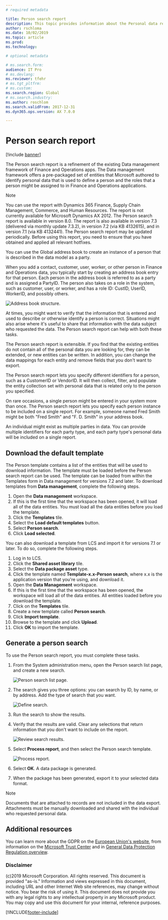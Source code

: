```yaml
---
# required metadata

title: Person search report
description: This topic provides information about the Personal data report for Finance and Operations apps.
author: rschloma
ms.date: 10/02/2019
ms.topic: article
ms.prod: 
ms.technology: 

# optional metadata

# ms.search.form: 
audience: IT Pro
# ms.devlang: 
ms.reviewer: tfehr
# ms.tgt_pltfrm: 
# ms.custom:
ms.search.region: Global
# ms.search.industry: 
ms.author: roschlom
ms.search.validFrom: 2017-12-31
ms.dyn365.ops.version: AX 7.0.0

---
```


# Person search report

[!include [banner](../includes/banner.md)]

The Person search report is a refinement of the existing Data management framework of Finance and Operations apps. The Data management framework offers a pre-packaged set of entities that Microsoft authored to identify personal data that is used to define a person and the roles that a person might be assigned to in Finance and Operations applications. 

> [!NOTE]
> You can use the report with Dynamics 365 Finance, Supply Chain Management, Commerce, and Human Resources. The report is not currently available for Microsoft Dynamics AX 2012. The Person search report is available in version 8.0. The report is also available in version 7.3 (delivered via monthly update 7.3.2), in version 7.2 (via KB 4132615), and in version 7.1 (via KB 4132441). The Person search report may be updated periodically. Before using this report, you need to ensure that you have obtained and applied all relevant hotfixes. 

You can use the Global address book to create an instance of a person that is described in the data model as a party. 

When you add a contact, customer, user, worker, or other person in Finance and Operations data, you typically start by creating an address book entry for that person. Each person in the address book is referred to as a party and is assigned a PartyID. The person also takes on a role in the system, such as customer, user, or worker, and has a role ID: CustID, UserID, WorkerID, and possibly others.

![Address book structure.](../../fin-ops/organization-administration/media/address-book-structure.png)

At times, you might want to verify that the information that is entered and used to describe or otherwise identify a person is correct. Situations might also arise where it's useful to share that information with the data subject who requested the data. The Person search report can help with both these tasks.

The Person search report is extensible. If you find that the existing entities do not contain all of the personal data you are looking for, they can be extended, or new entities can be written. In addition, you can change the data mappings for each entity and remove fields that you don't want to export.

The Person search report lets you specify different identifiers for a person, such as a CustomerID or VendorID. It will then collect, filter, and populate the entity collection set with personal data that is related only to the person you specified.

On rare occasions, a single person might be entered in your system more than once. The Person search report lets you specify each person instance to be included on a single report. For example, someone named Fred Smith might be both "Fred Smith" and "F. D. Smith" in your address book.

An individual might exist as multiple parties in data. You can provide multiple identifiers for each party type, and each party type's personal data will be included on a single report.

## Download the default template

The Person template contains a list of the entities that will be used to download information. The template must be loaded before the Person search report can be used. The template can be loaded from within the Templates form in Data management for versions 7.2 and later. To download templates from **Data management**, complete the following steps. 

1. Open the **Data management** workspace.
2. If this is the first time that the workspace has been opened, it will load all of the data entities. You must load all the data entities before you load the template.
3. Click the **Templates** tile.
4. Select the **Load default templates** button.
5. Select **Person search**.
6. Click  **Load selected**.

You can also download a template from LCS and import it for versions 7.1 or later. To do so, complete the following steps.
1.	Log in to LCS.
2.	Click the **Shared asset library** tile.
3.	Select the **Data package asset** type.
4.	Click the template named **Template-x.x-Person search**, where x.x is the application version that you're using, and download it.
5.	Open the **Data Management** workspace.
6.	If this is the first time that the workspace has been opened, the workspace will load all of the data entities. All entities loaded before you download the template.
7.	Click on the **Templates** tile.
8.	Create a new template called **Person search**.
9.	Click **Import template**.
10.	Browse to the template and click **Upload**.
11.	Click **OK** to import the template.


## Generate a person search

To use the Person search report, you must complete these tasks.

1.	From the System administration menu, open the Person search list page, and create a new search.

    ![Person search list page.](../media/gdpr-person-search-list-page.png)

2.  The search gives you three options: you can search by ID, by name, or by address. Add the type of search that you want.

    ![Define search.](../media/gdpr-define-search.png)

3.  Run the search to show the results.

4.  Verify that the results are valid. Clear any selections that return information that you don't want to include on the report.

    ![Review search results.](../media/gdpr-review-search-results.png)

5.  Select **Process report**, and then select the Person search template.

    ![Process report.](../media/gdpr-process-report.png)

6.  Select **OK**. A data package is generated.

7. When the package has been generated, export it to your selected data format. 

> [!NOTE]
> Documents that are attached to records are not included in the data export. Attachments must be manually downloaded and shared with the individual who requested personal data.


## Additional resources

You can learn more about the GDPR on the [European Union's website](https://europa.eu/), from information on the [Microsoft Trust Center](https://www.microsoft.com/TrustCenter/Privacy/gdpr/default.aspx) and in [General Data Protection Regulation overview](./gdpr-guide.md).


### Disclaimer
(c)2019 Microsoft Corporation. All rights reserved. This document is provided "as-is." Information and views expressed in this document, including URL and other Internet Web site references, may change without notice. You bear the risk of using it. This document does not provide you with any legal rights to any intellectual property in any Microsoft product. You may copy and use this document for your internal, reference purposes. 


[!INCLUDE[footer-include](../../../includes/footer-banner.md)]